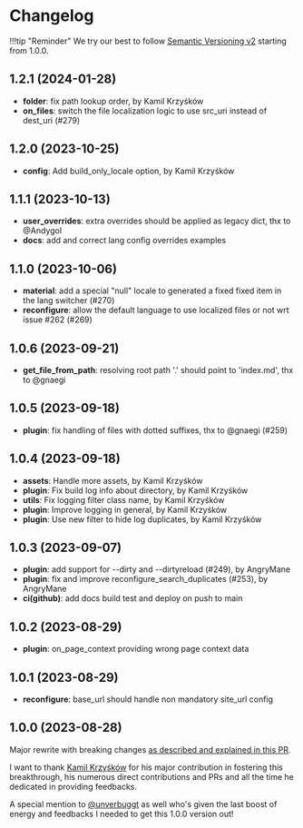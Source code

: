 # Changelog

!!!tip "Reminder"
    We try our best to follow [Semantic Versioning v2](https://semver.org/) starting from 1.0.0.

## 1.2.1 (2024-01-28)

- **folder**: fix path lookup order, by Kamil Krzyśków
- **on_files**: switch the file localization logic to use src_uri instead of dest_uri (#279)

## 1.2.0 (2023-10-25)

- **config**: Add build_only_locale option, by Kamil Krzyśków

## 1.1.1 (2023-10-13)

- **user_overrides**: extra overrides should be applied as legacy dict, thx to @Andygol
- **docs**: add and correct lang config overrides examples

## 1.1.0 (2023-10-06)

- **material**: add a special "null" locale to generated a fixed fixed item in the lang switcher (#270)
- **reconfigure**: allow the default language to use localized files or not wrt issue #262 (#269)

## 1.0.6 (2023-09-21)

- **get_file_from_path**: resolving root path '.' should point to 'index.md', thx to @gnaegi

## 1.0.5 (2023-09-18)

- **plugin**: fix handling of files with dotted suffixes, thx to @gnaegi (#259)

## 1.0.4 (2023-09-18)

- **assets**: Handle more assets, by Kamil Krzyśków
- **plugin**: Fix build log info about directory, by Kamil Krzyśków
- **utils**: Fix logging filter class name, by Kamil Krzyśków
- **plugin**: Improve logging in general, by Kamil Krzyśków
- **plugin**: Use new filter to hide log duplicates, by Kamil Krzyśków

## 1.0.3 (2023-09-07)

- **plugin**: add support for --dirty and --dirtyreload (#249), by AngryMane
- **plugin**:  fix and improve reconfigure_search_duplicates (#253), by AngryMane
- **ci(github)**: add docs build test and deploy on push to main

## 1.0.2 (2023-08-29)

- **plugin**: on_page_context providing wrong page context data

## 1.0.1 (2023-08-29)

- **reconfigure**: base_url should handle non mandatory site_url config

## 1.0.0 (2023-08-28)

Major rewrite with breaking changes [as described and explained in this PR](https://github.com/ultrabug/mkdocs-static-i18n/pull/216).

I want to thank [Kamil Krzyśków](https://github.com/kamilkrzyskow) for his major contribution in fostering this breakthrough, his numerous direct contributions and PRs and all the time he dedicated in providing feedbacks.

A special mention to [@unverbuggt](https://github.com/unverbuggt) as well who's given the last boost of energy and feedbacks I needed to get this 1.0.0 version out!
